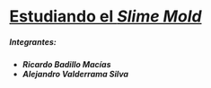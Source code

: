 # <u>Estudiando el *Slime Mold*</u>

##### Integrantes:

- ***Ricardo Badillo Macías***
- ***Alejandro Valderrama Silva***



##### 

